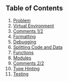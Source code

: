 <!-- .slide: data-state="standard" data-background="./files/checklist-2589418_1280.jpg" -->
<!-- https://pixabay.com/photos/checklist-goals-box-notebook-pen-2589418/ -->
## Table of Contents

<ol>
  <li><a href="#/problem">Problem</a></li>
  <li><a href="#/environments">Virtual Environment</a></li>
  <li><a href="#/comments_1">Comments 1/2</a></li>
  <li><a href="#/formatting">Formatting</a></li>
  <li><a href="#/debugging">Debugging</a></li>
  <li><a href="#/split">Splitting Code and Data</a></li>
  <li><a href="#/functions">Functions</a></li>
  <li><a href="#/modules">Modules</a></li>
  <li><a href="#/comments_2">Comments 2/2</a></li>
  <li><a href="#/type_hinting">Type Hinting</a></li>
  <li><a href="#/testing">Testing</a></li>
</ol>

